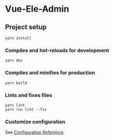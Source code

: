 # Vue-Ele-Admin

## Project setup
```
yarn install
```

### Compiles and hot-reloads for development
```
yarn dev
```

### Compiles and minifies for production
```
yarn build
```

### Lints and fixes files
```
yarn lint
yarn run lint --fix
```

### Customize configuration
See [Configuration Reference](https://cli.vuejs.org/config/).

